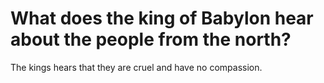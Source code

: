 # What does the king of Babylon hear about the people from the north?

The kings hears that they are cruel and have no compassion.
